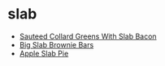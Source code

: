 # slab

 * [Sauteed Collard Greens With Slab Bacon](../../index/s/sauteed-collard-greens-with-slab-bacon.json)
 * [Big Slab Brownie Bars](../../index/b/big-slab-brownie-bars.json)
 * [Apple Slab Pie](../../index/a/apple-slab-pie.json)
